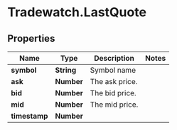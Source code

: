 # Tradewatch.LastQuote

## Properties

Name | Type | Description | Notes
------------ | ------------- | ------------- | -------------
**symbol** | **String** | Symbol name | 
**ask** | **Number** | The ask price. | 
**bid** | **Number** | The bid price. | 
**mid** | **Number** | The mid price. | 
**timestamp** | **Number** |  | 


